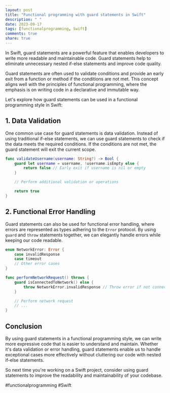 ```yaml
---
layout: post
title: "Functional programming with guard statements in Swift"
description: " "
date: 2023-09-17
tags: [functionalprogramming, Swift]
comments: true
share: true
---
```


In Swift, guard statements are a powerful feature that enables developers to write more readable and maintainable code. Guard statements help to eliminate unnecessary nested if-else statements and improve code quality.

Guard statements are often used to validate conditions and provide an early exit from a function or method if the conditions are not met. This concept aligns well with the principles of functional programming, where the emphasis is on writing code in a declarative and immutable way.

Let's explore how guard statements can be used in a functional programming style in Swift:

## 1. Data Validation

One common use case for guard statements is data validation. Instead of using traditional if-else statements, we can use guard statements to check if the data meets the required conditions. If the conditions are not met, the guard statement will exit the current scope.

```swift
func validateUsername(username: String?) -> Bool {
    guard let username = username, !username.isEmpty else {
        return false // Early exit if username is nil or empty
    }

    // Perform additional validation or operations

    return true
}
```

## 2. Functional Error Handling

Guard statements can also be used for functional error handling, where errors are represented as types adhering to the `Error` protocol. By using `guard` and `throw` statements together, we can elegantly handle errors while keeping our code readable.

```swift
enum NetworkError: Error {
    case invalidResponse
    case timeout
    // Other error cases
}

func performNetworkRequest() throws {
    guard isConnectedToNetwork() else {
        throw NetworkError.invalidResponse // Throw error if not connected to network
    }

    // Perform network request
    // ...
}
```

## Conclusion

By using guard statements in a functional programming style, we can write more expressive code that is easier to understand and maintain. Whether it's data validation or error handling, guard statements enable us to handle exceptional cases more effectively without cluttering our code with nested if-else statements.

So next time you're working on a Swift project, consider using guard statements to improve the readability and maintainability of your codebase.

#functionalprogramming #Swift